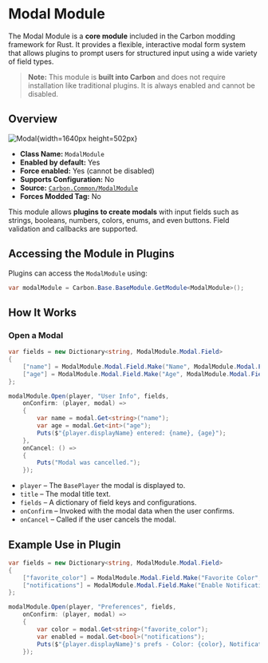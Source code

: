 # Modal Module

The Modal Module is a **core module** included in the Carbon modding framework for Rust. It provides a flexible,
interactive modal form system that allows plugins to prompt users for structured input using a wide variety of field
types.

> **Note:** This module is **built into Carbon** and does not require installation like traditional plugins. It is
> always enabled and cannot be disabled.

## Overview

![Modal](/misc/modal_a.webp){width=1640px height=502px}

- **Class Name:** `ModalModule`
- **Enabled by default:** Yes
- **Force enabled:** Yes (cannot be disabled)
- **Supports Configuration:** No
- **Source:** [`Carbon.Common/ModalModule`](https://github.com/CarbonCommunity/Carbon.Common/blob/develop/src/Carbon/Modules/ModalModule/ModalModule.cs)
- **Forces Modded Tag:** No

This module allows **plugins to create modals** with input fields such as strings, booleans, numbers, colors, enums, and
even buttons. Field validation and callbacks are supported.

## Accessing the Module in Plugins

Plugins can access the `ModalModule` using:

```csharp
var modalModule = Carbon.Base.BaseModule.GetModule<ModalModule>();
```

## How It Works

### Open a Modal

```csharp
var fields = new Dictionary<string, ModalModule.Modal.Field>
{
    ["name"] = ModalModule.Modal.Field.Make("Name", ModalModule.Modal.Field.FieldTypes.String, required: true),
    ["age"] = ModalModule.Modal.Field.Make("Age", ModalModule.Modal.Field.FieldTypes.Integer),
};

modalModule.Open(player, "User Info", fields,
    onConfirm: (player, modal) =>
    {
        var name = modal.Get<string>("name");
        var age = modal.Get<int>("age");
        Puts($"{player.displayName} entered: {name}, {age}");
    },
    onCancel: () =>
    {
        Puts("Modal was cancelled.");
    });
```

- `player` – The `BasePlayer` the modal is displayed to.
- `title` – The modal title text.
- `fields` – A dictionary of field keys and configurations.
- `onConfirm` – Invoked with the modal data when the user confirms.
- `onCancel` – Called if the user cancels the modal.

## Example Use in Plugin

```csharp
var fields = new Dictionary<string, ModalModule.Modal.Field>
{
    ["favorite_color"] = ModalModule.Modal.Field.Make("Favorite Color", ModalModule.Modal.Field.FieldTypes.HexColor),
    ["notifications"] = ModalModule.Modal.Field.Make("Enable Notifications", ModalModule.Modal.Field.FieldTypes.Boolean, @default: true)
};

modalModule.Open(player, "Preferences", fields,
    onConfirm: (player, modal) =>
    {
        var color = modal.Get<string>("favorite_color");
        var enabled = modal.Get<bool>("notifications");
        Puts($"{player.displayName}'s prefs - Color: {color}, Notifications: {enabled}");
    });
```
